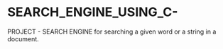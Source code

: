 # SEARCH_ENGINE_USING_C-
PROJECT - SEARCH ENGINE for searching a given word or a string in a document.
